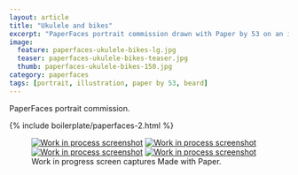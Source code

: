 ```yaml
---
layout: article
title: "Ukulele and bikes"
excerpt: "PaperFaces portrait commission drawn with Paper by 53 on an iPad."
image: 
  feature: paperfaces-ukulele-bikes-lg.jpg
  teaser: paperfaces-ukulele-bikes-teaser.jpg
  thumb: paperfaces-ukulele-bikes-150.jpg
category: paperfaces
tags: [portrait, illustration, paper by 53, beard]
---
```


PaperFaces portrait commission.

{% include boilerplate/paperfaces-2.html %}

<figure class="third">
	<a href="{{ site.url }}/images/paperfaces-ukulele-bikes-process-1-lg.jpg"><img src="{{ site.url }}/images/paperfaces-ukulele-bikes-process-1-600.jpg" alt="Work in process screenshot"></a>
	<a href="{{ site.url }}/images/paperfaces-ukulele-bikes-process-2-lg.jpg"><img src="{{ site.url }}/images/paperfaces-ukulele-bikes-process-2-600.jpg" alt="Work in process screenshot"></a>
	<a href="{{ site.url }}/images/paperfaces-ukulele-bikes-process-3-lg.jpg"><img src="{{ site.url }}/images/paperfaces-ukulele-bikes-process-3-600.jpg" alt="Work in process screenshot"></a>
  <a href="{{ site.url }}/images/paperfaces-ukulele-bikes-process-4-lg.jpg"><img src="{{ site.url }}/images/paperfaces-ukulele-bikes-process-4-600.jpg" alt="Work in process screenshot"></a>
	<figcaption>Work in progress screen captures Made with Paper.</figcaption>
</figure>